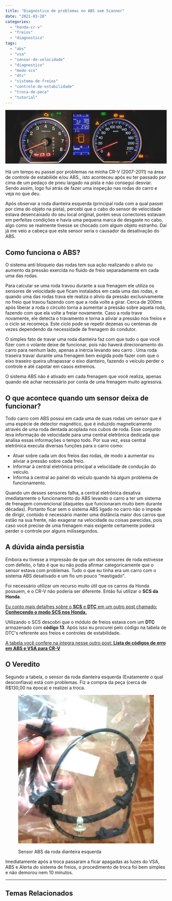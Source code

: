 ```yaml
---
title: "Diagnóstico de problemas no ABS sem Scanner"
date: "2021-03-28"
categories:
  - "honda-cr-v"
  - "freios"
  - "diagnostico"
tags:
  - "abs"
  - "vsa"
  - "sensor-de-velocidade"
  - "diagnostico"
  - "modo-scs"
  - "dtc"
  - "sistema-de-freios"
  - "controle-de-estabilidade"
  - "troca-de-peca"
  - "tutorial"
---
```


![](media/header_abs.jpg)

Há um tempo eu passei por problemas na minha CR-V (2007-2011) na área de controle de estabilide e/ou ABS., isto aconteceu após eu ter passado por cima de um pedaço de pneu largado na pista e não consegui desviar. Sendo assim, logo fui atrás de fazer uma inspeção nas rodas do carro e veja no que deu.

<!--more-->

Após observar a roda dianteira esquerda (principal roda com a qual passei por cima do objeto na pista), percebi que o cabo do sensor de velocidade estava desencaixado do seu local original, porém seus conectores estavam em perfeitas condições e havia uma pequena marca de desgaste no cabo, algo como se realmente tivesse se chocado com algum objeto estranho. Daí já me veio a cabeça que este sensor seria o causador da desativação do ABS.

## Como funciona o ABS?

O sistema anti bloqueio das rodas tem sua ação realizando o alívio ou aumento da pressão exercida no fluido de freio separadamente em cada uma das rodas.

Para calcular se uma roda travou durante a sua frenagem ele utiliza os sensores de velocidade que ficam instalados em cada uma das rodas, e quando uma das rodas trava ele realiza o alívio da pressão exclusivamente no freio que travou fazendo com que a roda volte a girar. Cerca de 200ms após liberar a roda o circuito torna a aumentar a pressão sobre aquela roda, fazendo com que ela volte a freiar novamente. Caso a roda trave novamente, ele detecta o travamento e torna a aliviar a pressão nos freios e o ciclo se recomeça. Este ciclo pode se repetir dezenas ou centenas de vezes dependendo da necessidade de frenagem do condutor.

O simples fato de travar uma roda dianteira faz com que tudo o que você fizer com o volante deixe de funcionar, pois não haverá direcionamento do carro para nenhum lado, apenas a inércia levando seu carro . Uma roda traseira travar durante uma frenagem bem exigida pode fazer com que o eixo traseiro queira ultrapassar o eixo dianteiro, fazendo o veículo perder o controle e até capotar em casos extremos.

O sistema ABS não é ativado em cada frenagem que você realiza, apenas quando ele achar necessário por conta de uma frenagem muito agressiva.

## O que acontece quando um sensor deixa de funcionar?

Todo carro com ABS possui em cada uma de suas rodas um sensor que é uma espécie de detector magnético, que é induzido magneticamente através de uma roda dentada acoplada nos cubos de roda. Esse conjunto leva informação de velocidade para uma central eletrônica dedicada que analisa essas informações o tempo todo. Por sua vez, essa central eletrônica executa diversas funções para o carro como:

- Atuar sobre cada um dos freios das rodas, de modo a aumentar ou aliviar a pressão sobre cada freio.
- Informar à central eletrônica principal a velocidade de condução do veículo.
- Informa à central ao painel do veículo quando há algum problema de funcionamento.

Quando um desses sensores falha, a central eletrônica desativa imediatamente o funcionamento do ABS levando o carro a ter um sistema de frenagem convencional (daqueles que funcionaram muito bem durante décadas). Portanto ficar sem o sistema ABS ligado no carro não o impede de dirigir, contúdo é necessário manter uma distância maior dos carros que estão na sua frente, não exagerar na velocidade ou coisas parecidas, pois caso você precise de uma frenagem mais exigente certamente poderá perder o controle por alguns milissegundos.

## A dúvida ainda persistia

Embora eu tivesse a impressão de que um dos sensores de roda estivesse com defeito, o fato é que eu não podia afirmar categoricamente que o sensor estava com problemas. Tudo o que eu tinha era um carro com o sistema ABS desativado e um fio um pouco "mastigado".

Foi necessário utilizar um recurso muito útil que os carros da Honda possuem, e o CR-V não poderia ser diferente. Então fui utilizar o **SCS da Honda**.

[Eu conto mais detalhes sobre o **SCS** e **DTC** em um outro post chamado: **Conhecendo o modo SCS nos Honda.**](https://garagemdomadeira.com/2021/03/28/conhecendo-o-modo-scs-nos-honda/)

Utilizando o SCS descobri que o módulo de freios estava com um **DTC** armazenado com **código 13**. Após isso eu procurei pelo código na tabela de DTC's referente aos freios e controles de estabilidade.

[A tabela você confere na íntegra nesse outro post: **Lista de códigos de erro em ABS e VSA para CR-V**](https://garagemdomadeira.com/2021/03/28/lista-de-codigos-de-erro-em-abs-e-vsa-para-cr-v/)

## O Veredito

Segundo a tabela, o sensor da roda dianteira esquerda (Exatamente o qual desconfiava) está com problemas. Fiz a compra da peça (cerca de R$130,00 na época) e realizei a troca.

<figure>

![](media/sensor_abs.jpg)

<figcaption>

Sensor ABS da roda dianteira esquerda

</figcaption>

</figure>

Imediatamente após a troca passaram a ficar apagadas as luzes do VSA, ABS e Alerta do sistema de freios, o procedimento de troca foi bem simples e não demorou nem 10 minutos.

* * *

## Temas Relacionados
